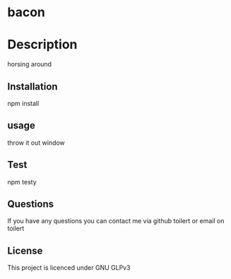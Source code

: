 # bacon

# Description

horsing around

## Installation

npm install

## usage

throw it out window

## Test

npm testy

## Questions

If you have any questions you can contact me via github toilert or email on toilert

## License

This project is licenced under GNU GLPv3
